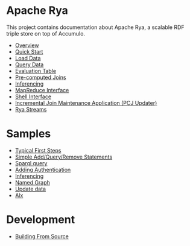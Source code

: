 
<!--

[comment]: # Licensed to the Apache Software Foundation (ASF) under one
[comment]: # or more contributor license agreements.  See the NOTICE file
[comment]: # distributed with this work for additional information
[comment]: # regarding copyright ownership.  The ASF licenses this file
[comment]: # to you under the Apache License, Version 2.0 (the
[comment]: # "License"); you may not use this file except in compliance
[comment]: # with the License.  You may obtain a copy of the License at
[comment]: # 
[comment]: #   http://www.apache.org/licenses/LICENSE-2.0
[comment]: # 
[comment]: # Unless required by applicable law or agreed to in writing,
[comment]: # software distributed under the License is distributed on an
[comment]: # "AS IS" BASIS, WITHOUT WARRANTIES OR CONDITIONS OF ANY
[comment]: # KIND, either express or implied.  See the License for the
[comment]: # specific language governing permissions and limitations
[comment]: # under the License.

-->

# Apache Rya

This project contains documentation about Apache Rya, a scalable RDF triple store on top of Accumulo.

- [Overview](overview.md)
- [Quick Start](quickstart.md)
- [Load Data](loaddata.md)
- [Query Data](querydata.md)
- [Evaluation Table](eval.md)
- [Pre-computed Joins](loadPrecomputedJoin.md)
- [Inferencing](infer.md)
- [MapReduce Interface](mapreduce.md)
- [Shell Interface](shell.md)
- [Incremental Join Maintenance Application (PCJ Updater)](pcj-updater.md)
- [Rya Streams](rya-streams.md)

# Samples
- [Typical First Steps](sm-firststeps.md)
- [Simple Add/Query/Remove Statements](sm-simpleaqr.md)
- [Sparql query](sm-sparqlquery.md)
- [Adding Authentication](sm-addauth.md)
- [Inferencing](sm-infer.md)
- [Named Graph](sm-namedgraph.md)
- [Update data](sm-updatedata.md)
- [Alx](alx.md)

# Development
- [Building From Source](build-source.md)
